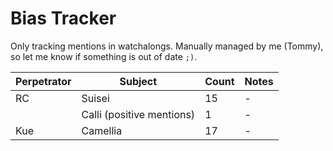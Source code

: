 # Bias Tracker
Only tracking mentions in watchalongs.
Manually managed by me (Tommy), so let me know if something is out of date `;)`.

| Perpetrator | Subject | Count | Notes |
| - | - | - | - |
| RC | Suisei | 15 | - |
|  | Calli (positive mentions) | 1 | - |
| Kue | Camellia | 17 | - |
